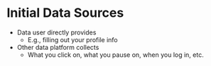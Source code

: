 # Initial Data Sources

- Data user directly provides
  - E.g., filling out your profile info
- Other data platform collects
  - What you click on, what you pause on, when you log in, etc.
